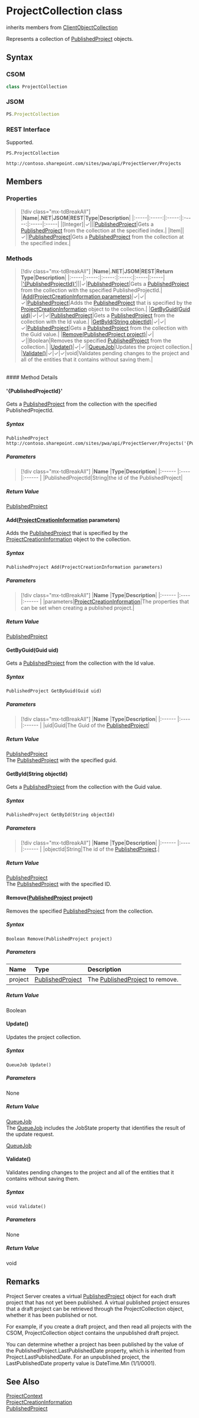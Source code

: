 [comment]: # (Name:ProjectCollection)
[comment]: # (Name:Microsoft.ProjectServer.ProjectCollection)
[comment]: # (Type:class)
[comment]: # (Status:Verified)

# <a name="name"></a>ProjectCollection class

inherits members from [ClientObjectCollection<PublishedProject>](https://msdn.microsoft.com/EN-US/library/ee539303)<br/>

<a name="description"></a>Represents a collection of [PublishedProject](PublishedProject.md) objects.

## <a name="syntax"></a>Syntax

### CSOM

```cs
class ProjectCollection 
```

### JSOM

```javascript
PS.ProjectCollection

```

### REST Interface

Supported.

```
PS.ProjectCollection

http://contoso.sharepoint.com/sites/pwa/api/ProjectServer/Projects
```

## <a name="members"></a>Members

### <a name="properties"></a>Properties
> [!div class="mx-tdBreakAll"]
|**Name**|**.NET**|**JSOM**|**REST**|**Type**|**Description**|
|:-----|:-----:|:-----:|:-----:|:-----|:-----|
|<a name="[Integer]"></a>[Integer]|&#x2713;|||[PublishedProject](PublishedProject.md)|Gets a [PublishedProject](PublishedProject.md) from the collection at the specified index.|
|<a name="Item"></a>Item||&#x2713;||[PublishedProject](PublishedProject.md)|Gets a [PublishedProject](PublishedProject.md) from the collection at the specified index.|

### <a name="methods"></a>Methods
> [!div class="mx-tdBreakAll"]
|**Name**|**.NET**|**JSOM**|**REST**|**Return Type**|**Description**|
|:-----|:-----:|:-----:|:-----:|:-----|:-----|
|[&#39;{PublishedProjectId}&#39;](#&#39;{PublishedProjectId}&#39;)|||&#x2713;|[PublishedProject](PublishedProject.md)|Gets a [PublishedProject](PublishedProject.md) from the collection with the specified PublishedProjectId.|
|[Add(ProjectCreationInformation parameters)](#Add_[ProjectCreationInformation]_ProjectCreationInformation.md__parameters_)|&#x2713;|&#x2713;|&#x2713;|[PublishedProject](PublishedProject.md)|Adds the [PublishedProject](PublishedProject.md) that is specified by the [ProjectCreationInformation](ProjectCreationInformation.md) object to the collection.|
|[GetByGuid(Guid uid)](#GetByGuid_Guid_uid_)|&#x2713;|&#x2713;|&#x2713;|[PublishedProject](PublishedProject.md)|Gets a [PublishedProject](PublishedProject.md) from the collection with the Id value.|
|[GetById(String objectId)](#GetById_String_objectId_)|&#x2713;|&#x2713;|&#x2713;|[PublishedProject](PublishedProject.md)|Gets a [PublishedProject](PublishedProject.md) from the collection with the Guid value.|
|[Remove(PublishedProject project)](#Remove_[PublishedProject]_PublishedProject.md__project_)|&#x2713;|&#x2713;||Boolean|Removes the specified [PublishedProject](PublishedProject.md) from the collection.|
|[Update()](#Update__)|&#x2713;|&#x2713;||[QueueJob](QueueJob.md)|Updates the project collection.|
|[Validate()](#Validate__)|&#x2713;|&#x2713;|&#x2713;|void|Validates pending changes to the project and all of the entities that it contains without saving them.|

<br/>
#### Method Details

#### <a name="&#39;{PublishedProjectId}&#39;"></a>&#39;{PublishedProjectId}&#39;
 
Gets a [PublishedProject](PublishedProject.md) from the collection with the specified PublishedProjectId.

##### Syntax

```
PublishedProject http://contoso.sharepoint.com/sites/pwa/api/ProjectServer/Projects('{PublishedProjectId}')
```

##### Parameters
> [!div class="mx-tdBreakAll"]
|**Name** |**Type**|**Description**|
|:------ |:----|:------ |
|PublishedProjectId|String|the id of the PublishedProject|

##### Return Value

[PublishedProject](PublishedProject.md)

#### <a name="Add_[ProjectCreationInformation]_ProjectCreationInformation.md__parameters_"></a>Add([ProjectCreationInformation](ProjectCreationInformation.md) parameters)

Adds the [PublishedProject](PublishedProject.md) that is specified by the [ProjectCreationInformation](ProjectCreationInformation.md) object to the collection.

##### Syntax

```
PublishedProject Add(ProjectCreationInformation parameters)
```

##### Parameters
> [!div class="mx-tdBreakAll"]
|**Name** |**Type**|**Description**|
|:------ |:----|:------ |
|parameters|[ProjectCreationInformation](ProjectCreationInformation.md)|The properties that can be set when creating a published project.|

##### Return Value

[PublishedProject](PublishedProject.md)

#### <a name="GetByGuid_Guid_uid_"></a>GetByGuid(Guid uid)

Gets a [PublishedProject](PublishedProject.md) from the collection with the Id value.

##### Syntax

```
PublishedProject GetByGuid(Guid uid)
```

##### Parameters
> [!div class="mx-tdBreakAll"]
|**Name** |**Type**|**Description**|
|:------ |:----|:------ |
|uid|Guid|The Guid of the [PublishedProject](PublishedProject.md)|

##### Return Value
[PublishedProject](PublishedProject.md)<br />
The [PublishedProject](PublishedProject.md) with the specified guid.


#### <a name="GetById_String_objectId_"></a>GetById(String objectId)

Gets a [PublishedProject](PublishedProject.md) from the collection with the Guid value.

##### Syntax

```
PublishedProject GetById(String objectId)
```

##### Parameters
> [!div class="mx-tdBreakAll"]
|**Name** |**Type**|**Description**|
|:------ |:----|:------ |
|objectId|String|The id of the [PublishedProject](PublishedProject.md).|

##### Return Value

[PublishedProject](PublishedProject.md)<br />
The [PublishedProject](PublishedProject.md) with the specified ID.

#### <a name="Remove_[PublishedProject]_PublishedProject.md__project_"></a>Remove([PublishedProject](PublishedProject.md) project)

Removes the specified [PublishedProject](PublishedProject.md) from the collection.

##### Syntax

```
Boolean Remove(PublishedProject project)
```

##### Parameters
|**Name** |**Type**|**Description**|
|:------ |:----|:------ |
|project|[PublishedProject](PublishedProject.md)|The [PublishedProject](PublishedProject.md) to remove.|

##### Return Value

Boolean

#### <a name="Update__"></a>Update()

Updates the project collection.

##### Syntax

```
QueueJob Update()
```

##### Parameters

None

##### Return Value
[QueueJob](QueueJob.md)<br />
The [QueueJob](QueueJob.md) includes the JobState property that identifies the result of the update request.

[QueueJob](QueueJob.md)

#### <a name="Validate__"></a>Validate()

Validates pending changes to the project and all of the entities that it contains without saving them.

##### Syntax

```
void Validate()
```

##### Parameters

None

##### Return Value

void

## Remarks

Project Server creates a virtual [PublishedProject](PublishedProject.md) object for each draft project that has not yet been published. A virtual published project ensures that a draft project can be retrieved through the ProjectCollection object, whether it has been published or not.

For example, if you create a draft project, and then read all projects with the CSOM, ProjectCollection object contains the unpublished draft project. 

You can determine whether a project has been published by the value of the PublishedProject.LastPublishedDate property, which is inherited from Project.LastPublishedDate. For an unpublished project, the LastPublishedDate property value is DateTime.Min (1/1/0001).


## <a name="seeAlso"></a>See Also

[ProjectContext](ProjectContext.md)<br/>
[ProjectCreationInformation](ProjectCreationInformation.md)<br/>
[PublishedProject](PublishedProject.md)<br/>
